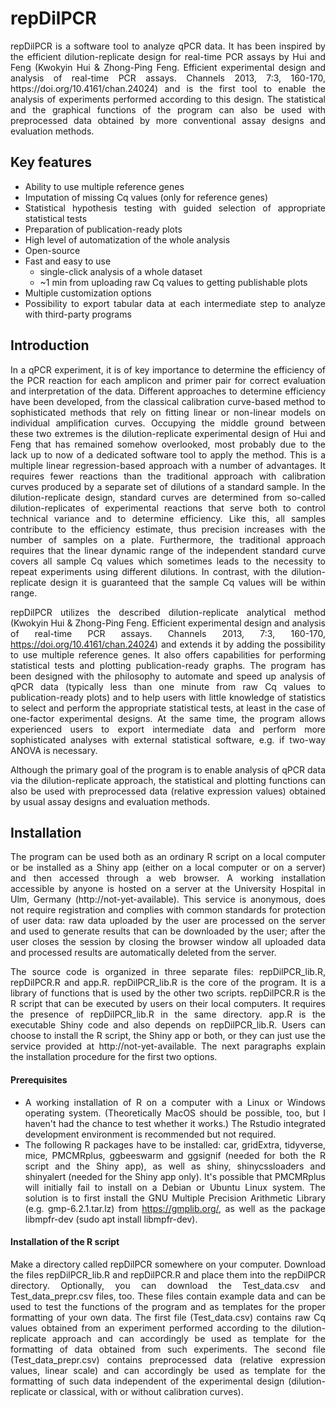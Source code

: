 # repDilPCR

<div align="justify">
repDilPCR is a software tool to analyze qPCR data. It has been inspired by the efficient dilution-replicate design for real-time PCR assays by Hui and Feng (Kwokyin Hui & Zhong-Ping Feng. Efficient experimental design and analysis of real-time PCR assays. Channels 2013, 7:3, 160-170, https://doi.org/10.4161/chan.24024) and is the first tool to enable the analysis of experiments performed according to this design. The statistical and the graphical functions of the program can also be used with preprocessed data obtained by more conventional assay designs and evaluation methods.

## Key features
* Ability to use multiple reference genes
* Imputation of missing Cq values (only for reference genes)
* Statistical hypothesis testing with guided selection of appropriate statistical tests
* Preparation of publication-ready plots
* High level of automatization of the whole analysis
* Open-source
* Fast and easy to use
  * single-click analysis of a whole dataset
  * ~1 min from uploading raw Cq values to getting publishable plots
* Multiple customization options
* Possibility to export tabular data at each intermediate step to analyze with third-party programs

## Introduction
In a qPCR experiment, it is of key importance to determine the efficiency of the PCR reaction for each amplicon and primer pair for correct evaluation and interpretation of the data. Different approaches to determine efficiency have been developed, from the classical calibration curve-based method to sophisticated methods that rely on fitting linear or non-linear models on individual amplification curves. Occupying the middle ground between these two extremes is the dilution-replicate experimental design of Hui and Feng that has remained somehow overlooked, most probably due to the lack up to now of a dedicated software tool to apply the method. This is a multiple linear regression-based approach with a number of advantages. It requires fewer reactions than the traditional approach with calibration curves produced by a separate set of dilutions of a standard sample. In the dilution-replicate design, standard curves are determined from so-called dilution-replicates of experimental reactions that serve both to control technical variance and to determine efficiency. Like this, all samples contribute to the efficiency estimate, thus precision increases with the number of samples on a plate. Furthermore, the traditional approach requires that the linear dynamic range of the independent standard curve covers all sample Cq values which sometimes leads to the necessity to repeat experiments using different dilutions. In contrast, with the dilution-replicate design it is guaranteed that the sample Cq values will be within range.

repDilPCR utilizes the described dilution-replicate analytical method (Kwokyin Hui & Zhong-Ping Feng. Efficient experimental design and analysis of real-time PCR assays. Channels 2013, 7:3, 160-170, https://doi.org/10.4161/chan.24024) and extends it by adding the possibility to use multiple reference genes. It also offers capabilities for performing statistical tests and plotting publication-ready graphs. The program has been designed with the philosophy to automate and speed up analysis of qPCR data (typically less than one minute from raw Cq values to publication-ready plots) and to help users with little knowledge of statistics to select and perform the appropriate statistical tests, at least in the case of one-factor experimental designs. At the same time, the program allows experienced users to export intermediate data and perform more sophisticated analyses with external statistical software, e.g. if two-way ANOVA is necessary.

Although the primary goal of the program is to enable analysis of qPCR data via the dilution-replicate approach, the statistical and plotting functions can also be used with preprocessed data (relative expression values) obtained by usual assay designs and evaluation methods.

## Installation
The program can be used both as an ordinary R script on a local computer or be installed as a Shiny app (either on a local computer or on a server) and then accessed through a web browser. A working installation accessible by anyone is hosted on a server at the University Hospital in Ulm, Germany (http://not-yet-available). This service is anonymous, does not require registration and complies with common standards for protection of user data: raw data uploaded by the user are processed on the server and used to generate results that can be downloaded by the user; after the user closes the session by closing the browser window all uploaded data and processed results are automatically deleted from the server.

The source code is organized in three separate files: repDilPCR_lib.R, repDilPCR.R and app.R. repDilPCR_lib.R is the core of the program. It is a library of functions that is used by the other two scripts. repDilPCR.R is the R script that can be executed by users on their local computers. It requires the presence of repDilPCR_lib.R in the same directory. app.R is the executable Shiny code and also depends on repDilPCR_lib.R. Users can choose to install the R script, the Shiny app or both, or they can just use the service provided at http://not-yet-available. The next paragraphs explain the installation procedure for the first two options.

#### Prerequisites
* A working installation of R on a computer with a Linux or Windows operating system. (Theoretically MacOS should be possible, too, but I haven't had the chance to test whether it works.) The Rstudio integrated development environment is recommended but not required.
* The following R packages have to be installed: car, gridExtra, tidyverse, mice, PMCMRplus, ggbeeswarm and ggsignif (needed for both the R script and the Shiny app), as well as shiny, shinycssloaders and shinyalert (needed for the Shiny app only). It's possible that PMCMRplus will initially fail to install on a Debian or Ubuntu Linux system. The solution is to first install the GNU Multiple Precision Arithmetic Library (e.g. gmp-6.2.1.tar.lz) from https://gmplib.org/, as well as the package libmpfr-dev (sudo apt install libmpfr-dev).

#### Installation of the R script
Make a directory called repDilPCR somewhere on your computer. Download the files repDilPCR_lib.R and repDilPCR.R and place them into the repDilPCR directory. Optionally, you can download the Test_data.csv and Test_data_prepr.csv files, too. These files contain example data and can be used to test the functions of the program and as templates for the proper formatting of your own data. The first file (Test_data.csv) contains raw Cq values obtained from an experiment performed according to the dilution-replicate approach and can accordingly be used as template for the formatting of data obtained from such experiments. The second file (Test_data_prepr.csv) contains preprocessed data (relative expression values, linear scale) and can accordingly be used as template for the formatting of such data independent of the experimental design (dilution-replicate or classical, with or without calibration curves).